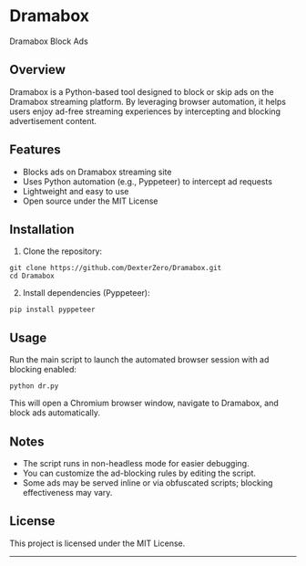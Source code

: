 
# Dramabox

Dramabox Block Ads

## Overview

Dramabox is a Python-based tool designed to block or skip ads on the Dramabox streaming platform. By leveraging browser automation, it helps users enjoy ad-free streaming experiences by intercepting and blocking advertisement content.

## Features

- Blocks ads on Dramabox streaming site
- Uses Python automation (e.g., Pyppeteer) to intercept ad requests
- Lightweight and easy to use
- Open source under the MIT License

## Installation

1. Clone the repository:

```
git clone https://github.com/DexterZero/Dramabox.git
cd Dramabox
```

2. Install dependencies (Pyppeteer):

```
pip install pyppeteer
```

## Usage

Run the main script to launch the automated browser session with ad blocking enabled:

```
python dr.py
```

This will open a Chromium browser window, navigate to Dramabox, and block ads automatically.

## Notes

- The script runs in non-headless mode for easier debugging.
- You can customize the ad-blocking rules by editing the script.
- Some ads may be served inline or via obfuscated scripts; blocking effectiveness may vary.

## License

This project is licensed under the MIT License.

---
